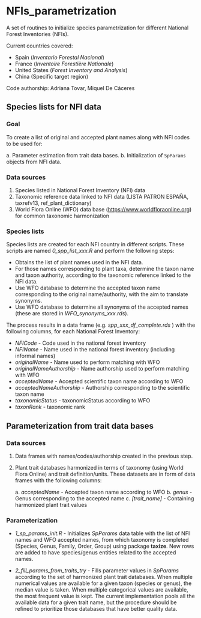# NFIs_parametrization

A set of routines to initialize species parametrization for different National Forest Inventories (NFIs).

Current countries covered:

  + Spain (*Inventario Forestal Nacional*)
  + France (*Inventoire Forestière Nationale*)
  + United States (*Forest Inventory and Analysis*)
  + China (Specific target region)

Code authorship: Adriana Tovar, Miquel De Cáceres

## Species lists for NFI data

### Goal

To create a list of original and accepted plant names along with NFI codes to be used for: 

  a. Parameter estimation from trait data bases.
  b. Initialization of `SpParams` objects from NFI data.

### Data sources

  1. Species listed in National Forest Inventory (NFI) data
  2. Taxonomic reference data linked to NFI data (LISTA PATRON ESPAÑA, taxrefv13, ref_plant_dictionary) 
  3. World Flora Online (WFO) data base (https://www.worldfloraonline.org) for common taxonomic harmonization

### Species lists

Species lists are created for each NFI country in different scripts. These scripts are named *0_spp_list_xxx.R* and perform the following steps:

  + Obtains the list of plant names used in the NFI data.
  + For those names corresponding to plant taxa, determine the taxon name and taxon authority, according to the taxonomic reference linked to the NFI data. 
  + Use WFO database to determine the accepted taxon name corresponding to the original name/authority, with the aim to translate synonyms.
  + Use WFO database to determine all synonyms of the accepted names (these are stored in *WFO_synonyms_xxx.rds*).

The process results in a data frame (e.g. *spp_xxx_df_complete.rds* ) with the following columns, for each National Forest Inventory:

  + *NFICode* - Code used in the national forest inventory
  + *NFIName* - Name used in the national forest inventory (including informal names)
  + *originalName* - Name used to perform matching with WFO
  + *originalNameAuthorship* - Name authorship used to perform matching with WFO
  + *acceptedName* - Accepted scientific taxon name according to WFO
  + *acceptedNameAuthorship* - Authorship corresponding to the scientific taxon name
  + *taxonomicStatus* - taxonomicStatus according to WFO
  + *taxonRank* - taxonomic rank

## Parameterization from trait data bases

### Data sources

  1. Data frames with names/codes/authorship created in the previous step.
  2. Plant trait databases harmonized in terms of taxonomy (using World Flora Online) and trait definition/units. These datasets are in form of data frames with the following columns:

      a. *acceptedName* - Accepted taxon name according to WFO
      b. *genus* - Genus corresponding to the accepted name
      c. *[trait_name]* - Containing harmonized plant trait values

### Parameterization

  + *1_sp_params_init.R* - Initializes *SpParams* data table with the list of NFI names and WFO accepted names, from which taxonomy is completed (Species, Genus, Family, Order, Group) using package **taxize**. New rows are added to have species/genus entities related to the accepted names.

  + *2_fill_params_from_traits_try* - Fills parameter values in *SpParams* according to the set of harmonized plant trait databases. When multiple numerical values are available for a given taxon (species or genus), the median value is taken. When multiple categorical values are available, the most frequent value is kept. The current implementation pools all the available data for a given trait name, but the procedure should be refined to prioritize those databases that have better quality data.

